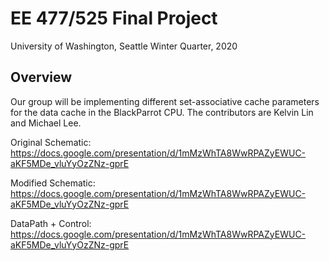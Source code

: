 # EE 477/525 Final Project
University of Washington, Seattle
Winter Quarter, 2020 

## Overview
Our group will be implementing different set-associative cache parameters for the data cache in the BlackParrot CPU.
The contributors are Kelvin Lin and Michael Lee.

Original Schematic: https://docs.google.com/presentation/d/1mMzWhTA8WwRPAZyEWUC-aKF5MDe_vluYyOzZNz-gprE

Modified Schematic: https://docs.google.com/presentation/d/1mMzWhTA8WwRPAZyEWUC-aKF5MDe_vluYyOzZNz-gprE

DataPath + Control: https://docs.google.com/presentation/d/1mMzWhTA8WwRPAZyEWUC-aKF5MDe_vluYyOzZNz-gprE
